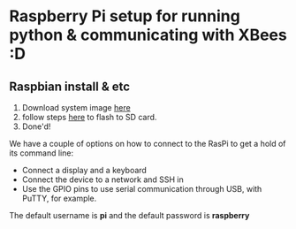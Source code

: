 # Raspberry Pi setup for running python & communicating with XBees :D

## Raspbian install & etc
1. Download system image [here](https://www.raspberrypi.org/downloads/raspbian/)
2. follow steps [here](https://www.raspberrypi.org/documentation/installation/installing-images/) to flash to SD card.
3. Done'd!

We have a couple of options on how to connect to the RasPi to get a hold of its command line:
- Connect a display and a keyboard
- Connect the device to a network and SSH in
- Use the GPIO pins to use serial communication through USB, with PuTTY, for example.

The default username is **pi** and the default password is **raspberry**

